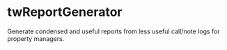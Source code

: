 # twReportGenerator
Generate condensed and useful reports from less useful call/note logs for property managers.
